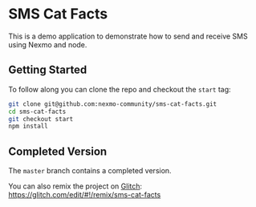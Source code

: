 # SMS Cat Facts

This is a demo application to demonstrate how to send and receive SMS using Nexmo and node.

## Getting Started

To follow along you can clone the repo and checkout the `start` tag:

```bash
git clone git@github.com:nexmo-community/sms-cat-facts.git
cd sms-cat-facts
git checkout start
npm install
```

## Completed Version
The `master` branch contains a completed version. 

You can also remix the project on [Glitch](https://glitch.com): <https://glitch.com/edit/#!/remix/sms-cat-facts>
